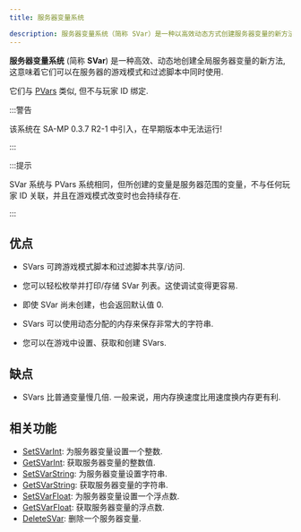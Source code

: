 ```yaml
---
title: 服务器变量系统

description: 服务器变量系统（简称 SVar）是一种以高效动态方式创建服务器变量的新方法, 这意味着它们可以在服务器的游戏模式和脚本中同时使用.
---
```


**服务器变量系统** (简称 **SVar**) 是一种高效、动态地创建全局服务器变量的新方法, 这意味着它们可以在服务器的游戏模式和过滤脚本中同时使用.

它们与 [PVars](每个玩家的变量系统) 类似, 但不与玩家 ID 绑定.

:::警告

该系统在 SA-MP 0.3.7 R2-1 中引入，在早期版本中无法运行!

:::

:::提示

SVar 系统与 PVars 系统相同，但所创建的变量是服务器范围的变量，不与任何玩家 ID 关联，并且在游戏模式改变时也会持续存在.

:::

## 优点

- SVars 可跨游戏模式脚本和过滤脚本共享/访问.

- 您可以轻松枚举并打印/存储 SVar 列表。这使调试变得更容易.

- 即使 SVar 尚未创建，也会返回默认值 0.

- SVars 可以使用动态分配的内存来保存非常大的字符串.

- 您可以在游戏中设置、获取和创建 SVars.

## 缺点

- SVars 比普通变量慢几倍. 一般来说，用内存换速度比用速度换内存更有利.

## 相关功能

- [SetSVarInt](../scripting/functions/SetSVarInt): 为服务器变量设置一个整数.
- [GetSVarInt](../scripting/functions/GetSVarInt): 获取服务器变量的整数值.
- [SetSVarString](../scripting/functions/SetSVarString): 为服务器变量设置字符串.
- [GetSVarString](../scripting/functions/GetSVarString): 获取服务器变量的字符串.
- [SetSVarFloat](../scripting/functions/SetSVarFloat): 为服务器变量设置一个浮点数.
- [GetSVarFloat](../scripting/functions/GetSVarFloat): 获取服务器变量的浮点数.
- [DeleteSVar](../scripting/functions/DeleteSVar): 删除一个服务器变量.
